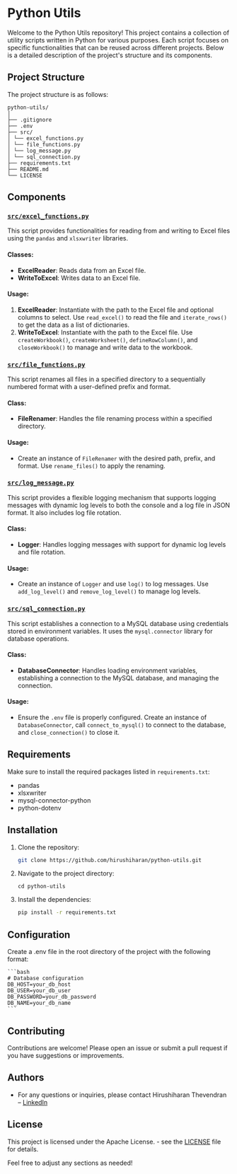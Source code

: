 # Python Utils

Welcome to the Python Utils repository! This project contains a collection of utility scripts written in Python for various purposes. Each script focuses on specific functionalities that can be reused across different projects. Below is a detailed description of the project's structure and its components.

## Project Structure

The project structure is as follows:

    python-utils/
    │
    ├── .gitignore
    ├── .env
    ├── src/
    │ └── excel_functions.py
    │ └── file_functions.py
    │ └── log_message.py
    │ └── sql_connection.py
    ├── requirements.txt
    ├── README.md
    └── LICENSE 


## Components

### [`src/excel_functions.py`](src/excel_functions.py)

This script provides functionalities for reading from and writing to Excel files using the `pandas` and `xlsxwriter` libraries.

#### Classes:
- **ExcelReader**: Reads data from an Excel file.
- **WriteToExcel**: Writes data to an Excel file.

#### Usage:
1. **ExcelReader**: Instantiate with the path to the Excel file and optional columns to select. Use `read_excel()` to read the file and `iterate_rows()` to get the data as a list of dictionaries.
2. **WriteToExcel**: Instantiate with the path to the Excel file. Use `createWorkbook()`, `createWorksheet()`, `defineRowColumn()`, and `closeWorkbook()` to manage and write data to the workbook.

### [`src/file_functions.py`](src/file_functions.py)

This script renames all files in a specified directory to a sequentially numbered format with a user-defined prefix and format.

#### Class:
- **FileRenamer**: Handles the file renaming process within a specified directory.

#### Usage:
- Create an instance of `FileRenamer` with the desired path, prefix, and format. Use `rename_files()` to apply the renaming.

### [`src/log_message.py`](src/log_message.py)

This script provides a flexible logging mechanism that supports logging messages with dynamic log levels to both the console and a log file in JSON format. It also includes log file rotation.

#### Class:
- **Logger**: Handles logging messages with support for dynamic log levels and file rotation.

#### Usage:
- Create an instance of `Logger` and use `log()` to log messages. Use `add_log_level()` and `remove_log_level()` to manage log levels.

### [`src/sql_connection.py`](src/sql_connection.py)

This script establishes a connection to a MySQL database using credentials stored in environment variables. It uses the `mysql.connector` library for database operations.

#### Class:
- **DatabaseConnector**: Handles loading environment variables, establishing a connection to the MySQL database, and managing the connection.

#### Usage:
- Ensure the `.env` file is properly configured. Create an instance of `DatabaseConnector`, call `connect_to_mysql()` to connect to the database, and `close_connection()` to close it.

## Requirements

Make sure to install the required packages listed in `requirements.txt`:

- pandas
- xlsxwriter
- mysql-connector-python
- python-dotenv


## Installation

1. Clone the repository:
   ```bash
   git clone https://github.com/hirushiharan/python-utils.git
   ```
2. Navigate to the project directory:
    ```
    cd python-utils
    ```
3. Install the dependencies:
    ```bash
    pip install -r requirements.txt
    ```

## Configuration

Create a .env file in the root directory of the project with the following format:

    ```bash
    # Database configuration
    DB_HOST=your_db_host
    DB_USER=your_db_user
    DB_PASSWORD=your_db_password
    DB_NAME=your_db_name
    ```

## Contributing

Contributions are welcome! Please open an issue or submit a pull request if you have suggestions or improvements.

## Authors

- For any questions or inquiries, please contact Hirushiharan Thevendran – [LinkedIn](https://www.linkedin.com/in/hirushiharan-thevendran-a08a82152?lipi=urn%3Ali%3Apage%3Ad_flagship3_profile_view_base_contact_details%3B54o2t%2B3cRw6IQKiNxmk27A%3D%3D)

## License

This project is licensed under the Apache License. - see the [LICENSE](LICENSE) file for details.

Feel free to adjust any sections as needed!